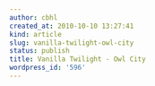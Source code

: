 ```yaml
---
author: cbhl
created_at: 2010-10-10 13:27:41
kind: article
slug: vanilla-twilight-owl-city
status: publish
title: Vanilla Twilight - Owl City
wordpress_id: '596'
---
```



